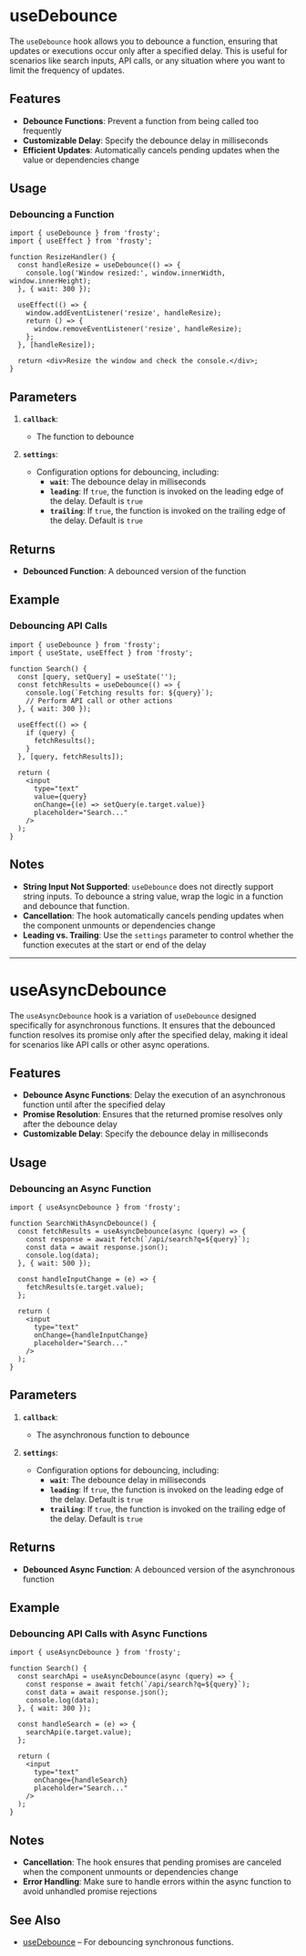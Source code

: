 # useDebounce

The `useDebounce` hook allows you to debounce a function, ensuring that updates or executions occur only after a specified delay. This is useful for scenarios like search inputs, API calls, or any situation where you want to limit the frequency of updates.

## Features

- **Debounce Functions**: Prevent a function from being called too frequently
- **Customizable Delay**: Specify the debounce delay in milliseconds
- **Efficient Updates**: Automatically cancels pending updates when the value or dependencies change

## Usage

### Debouncing a Function

```tsx
import { useDebounce } from 'frosty';
import { useEffect } from 'frosty';

function ResizeHandler() {
  const handleResize = useDebounce(() => {
    console.log('Window resized:', window.innerWidth, window.innerHeight);
  }, { wait: 300 });

  useEffect(() => {
    window.addEventListener('resize', handleResize);
    return () => {
      window.removeEventListener('resize', handleResize);
    };
  }, [handleResize]);

  return <div>Resize the window and check the console.</div>;
}
```

## Parameters

1. **`callback`**:  
   - The function to debounce

2. **`settings`**:  
   - Configuration options for debouncing, including:
     - **`wait`**: The debounce delay in milliseconds
     - **`leading`**: If `true`, the function is invoked on the leading edge of the delay. Default is `true`
     - **`trailing`**: If `true`, the function is invoked on the trailing edge of the delay. Default is `true`

## Returns

- **Debounced Function**: A debounced version of the function

## Example

### Debouncing API Calls

```tsx
import { useDebounce } from 'frosty';
import { useState, useEffect } from 'frosty';

function Search() {
  const [query, setQuery] = useState('');
  const fetchResults = useDebounce(() => {
    console.log(`Fetching results for: ${query}`);
    // Perform API call or other actions
  }, { wait: 300 });

  useEffect(() => {
    if (query) {
      fetchResults();
    }
  }, [query, fetchResults]);

  return (
    <input
      type="text"
      value={query}
      onChange={(e) => setQuery(e.target.value)}
      placeholder="Search..."
    />
  );
}
```

## Notes

- **String Input Not Supported**: `useDebounce` does not directly support string inputs. To debounce a string value, wrap the logic in a function and debounce that function.
- **Cancellation**: The hook automatically cancels pending updates when the component unmounts or dependencies change
- **Leading vs. Trailing**: Use the `settings` parameter to control whether the function executes at the start or end of the delay

---

# useAsyncDebounce

The `useAsyncDebounce` hook is a variation of `useDebounce` designed specifically for asynchronous functions. It ensures that the debounced function resolves its promise only after the specified delay, making it ideal for scenarios like API calls or other async operations.

## Features

- **Debounce Async Functions**: Delay the execution of an asynchronous function until after the specified delay
- **Promise Resolution**: Ensures that the returned promise resolves only after the debounce delay
- **Customizable Delay**: Specify the debounce delay in milliseconds

## Usage

### Debouncing an Async Function

```tsx
import { useAsyncDebounce } from 'frosty';

function SearchWithAsyncDebounce() {
  const fetchResults = useAsyncDebounce(async (query) => {
    const response = await fetch(`/api/search?q=${query}`);
    const data = await response.json();
    console.log(data);
  }, { wait: 500 });

  const handleInputChange = (e) => {
    fetchResults(e.target.value);
  };

  return (
    <input
      type="text"
      onChange={handleInputChange}
      placeholder="Search..."
    />
  );
}
```

## Parameters

1. **`callback`**:  
   - The asynchronous function to debounce

2. **`settings`**:  
   - Configuration options for debouncing, including:
     - **`wait`**: The debounce delay in milliseconds
     - **`leading`**: If `true`, the function is invoked on the leading edge of the delay. Default is `true`
     - **`trailing`**: If `true`, the function is invoked on the trailing edge of the delay. Default is `true`

## Returns

- **Debounced Async Function**: A debounced version of the asynchronous function

## Example

### Debouncing API Calls with Async Functions

```tsx
import { useAsyncDebounce } from 'frosty';

function Search() {
  const searchApi = useAsyncDebounce(async (query) => {
    const response = await fetch(`/api/search?q=${query}`);
    const data = await response.json();
    console.log(data);
  }, { wait: 300 });

  const handleSearch = (e) => {
    searchApi(e.target.value);
  };

  return (
    <input
      type="text"
      onChange={handleSearch}
      placeholder="Search..."
    />
  );
}
```

## Notes

- **Cancellation**: The hook ensures that pending promises are canceled when the component unmounts or dependencies change
- **Error Handling**: Make sure to handle errors within the async function to avoid unhandled promise rejections

## See Also

- [useDebounce](#useDebounce) – For debouncing synchronous functions.